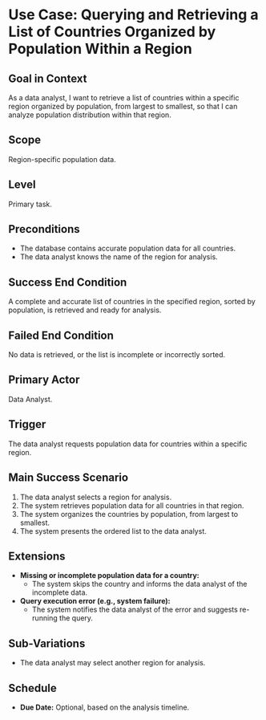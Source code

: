 # Use Case: Querying and Retrieving a List of Countries Organized by Population Within a Region

## Goal in Context
As a data analyst, I want to retrieve a list of countries within a specific region organized by population, from largest to smallest, so that I can analyze population distribution within that region.

## Scope
Region-specific population data.

## Level
Primary task.

## Preconditions
- The database contains accurate population data for all countries.
- The data analyst knows the name of the region for analysis.

## Success End Condition
A complete and accurate list of countries in the specified region, sorted by population, is retrieved and ready for analysis.

## Failed End Condition
No data is retrieved, or the list is incomplete or incorrectly sorted.

## Primary Actor
Data Analyst.

## Trigger
The data analyst requests population data for countries within a specific region.

## Main Success Scenario
1. The data analyst selects a region for analysis.
2. The system retrieves population data for all countries in that region.
3. The system organizes the countries by population, from largest to smallest.
4. The system presents the ordered list to the data analyst.

## Extensions
- **Missing or incomplete population data for a country:**
    - The system skips the country and informs the data analyst of the incomplete data.
- **Query execution error (e.g., system failure):**
    - The system notifies the data analyst of the error and suggests re-running the query.

## Sub-Variations
- The data analyst may select another region for analysis.

## Schedule
- **Due Date:** Optional, based on the analysis timeline.
